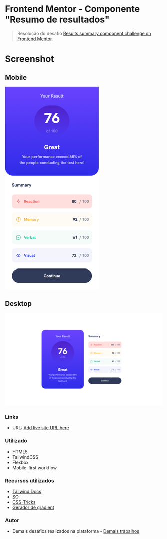 # Frontend Mentor - Componente "Resumo de resultados"

> Resolução do desafio [Results summary component challenge on Frontend Mentor](https://www.frontendmentor.io/challenges/results-summary-component-CE_K6s0maV).

# Screenshot

## **Mobile**

<img src="./assets/images/screenshots/Mobile.png" alt= "Mobile" width="300" height="">

## **Desktop**

<img src="./assets/images/screenshots/Desktop.png" alt="Desktop" width="700" height="">

### **Links**

- URL: [Add live site URL here](https://your-live-site-url.com)

### **Utilizado**

- HTML5
- TailwindCSS
- Flexbox
- Mobile-first workflow

### **Recursos utilizados**

- [Tailwind Docs](https://tailwindcss.com)
- [SO](https://stackoverflow.com)
- [CSS-Tricks](https://css-tricks.com)
- [Gerador de gradient](https://cssgradient.io)

### **Autor**

- Demais desafios realizados na plataforma - [Demais trabalhos](https://www.frontendmentor.io/profile/gsscruz)
